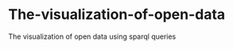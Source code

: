 The-visualization-of-open-data
==============================

The visualization of open data using  sparql queries 
